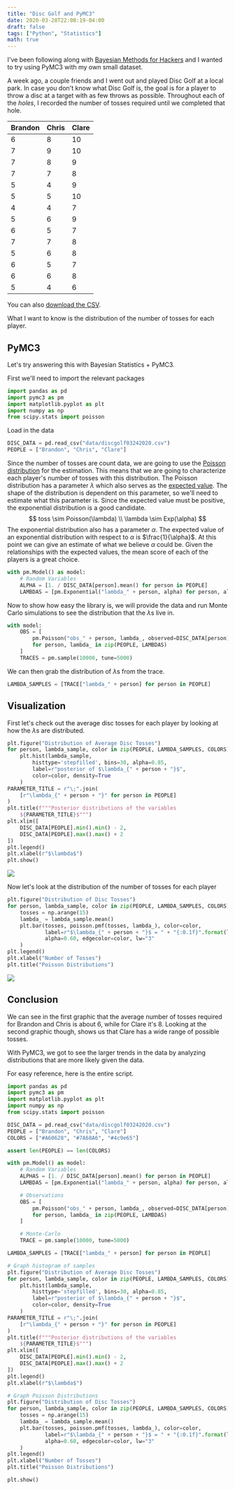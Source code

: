 ```yaml
---
title: "Disc Golf and PyMC3"
date: 2020-03-28T22:08:19-04:00
draft: false
tags: ["Python", "Statistics"]
math: true
---
```


I've been following along with [Bayesian Methods for Hackers](https://github.com/CamDavidsonPilon/Probabilistic-Programming-and-Bayesian-Methods-for-Hackers/tree/master/) and I wanted to try using PyMC3 with my own small dataset.

A week ago, a couple friends and I went out and played Disc Golf at a local park. In case you don't know what Disc Golf is, the goal is for a player to throw a disc at a target with as few throws as possible. Throughout each of the *holes*, I recorded the number of tosses required until we completed that hole.

| Brandon | Chris | Clare |
| ------- | ----- | ----- |
|    6    |   8   |  10   |
|    7    |   9   |  10   |
|    7    |   8   |  9    |
|    7    |   7   |  8    |
|    5    |   4   |  9    |
|    5    |   5   |  10   |
|    4    |   4   |  7    |
|    5    |   6   |  9    |
|    6    |   5   |  7    |
|    7    |   7   |  8    |
|    5    |   6   |  8    |
|    6    |   5   |  7    |
|    6    |   6   |  8    |
|    5    |   4   |  6    |

You can also [download the CSV](/data/discgolf03242020.csv).

What I want to know is the distribution of the number of tosses for each player.

## PyMC3

Let's try answering this with Bayesian Statistics + PyMC3.

First we'll need to import the relevant packages

```python
import pandas as pd
import pymc3 as pm
import matplotlib.pyplot as plt
import numpy as np
from scipy.stats import poisson
```

Load in the data

```python
DISC_DATA = pd.read_csv("data/discgolf03242020.csv")
PEOPLE = ["Brandon", "Chris", "Clare"]
```

Since the number of tosses are count data, we are going to use the [Poisson distribution](https://en.wikipedia.org/wiki/Poisson_distribution) for the estimation. This means that we are going to characterize each player's number of tosses with this distribution. The Poisson distribution has a  parameter $\lambda$ which also serves as the [expected value](https://en.wikipedia.org/wiki/Expected_value). The shape of the distribution is dependent on this parameter, so we'll need to estimate what this parameter is. Since the expected value must be positive, the exponential distribution is a good candidate.
$$
toss \sim Poisson(\lambda) \\
\lambda \sim Exp(\alpha)
$$
The exponential distribution also has a parameter  $\alpha$.  The expected value of an exponential distribution with respect to $\alpha$ is $\frac{1}{\alpha}$. At this point we can give an estimate of what we believe $\alpha$ could be. Given the relationships with the expected values, the mean score of each of the players is a great choice.

```python
with pm.Model() as model:
    # Random Variables
    ALPHA = [1. / DISC_DATA[person].mean() for person in PEOPLE]
    LAMBDAS = [pm.Exponential("lambda_" + person, alpha) for person, alpha in zip(PEOPLE, ALPHAS)]
```

Now to show how easy the library is, we will provide the data and run Monte Carlo simulations to see the distribution that the $\lambda$s live in.

```python
with model:
    OBS = [
        pm.Poisson("obs_" + person, lambda_, observed=DISC_DATA[person])
        for person, lambda_ in zip(PEOPLE, LAMBDAS)
    ]
    TRACES = pm.sample(10000, tune=5000)
```

We can then grab the distribution of $\lambda$s from the trace.

```python
LAMBDA_SAMPLES = [TRACE["lambda_" + person] for person in PEOPLE]
```

## Visualization

First let's check out the average disc tosses for each player by looking at how the $\lambda$s are distributed.

```python
plt.figure("Distribution of Average Disc Tosses")
for person, lambda_sample, color in zip(PEOPLE, LAMBDA_SAMPLES, COLORS):
    plt.hist(lambda_sample,
        histtype='stepfilled', bins=30, alpha=0.85,
        label=r"posterior of $\lambda_{" + person + "}$",
        color=color, density=True
    )
PARAMETER_TITLE = r"\;".join(
    [r"\lambda_{" + person + "}" for person in PEOPLE]
)
plt.title(f"""Posterior distributions of the variables
    ${PARAMETER_TITLE}$""")
plt.xlim([
    DISC_DATA[PEOPLE].min().min() - 2, 
    DISC_DATA[PEOPLE].max().max() + 2
])
plt.legend()
plt.xlabel(r"$\lambda$")
plt.show()
```

![](/files/images/2020032901.png)

Now let's look at the distribution of the number of tosses for each player

```python
plt.figure("Distribution of Disc Tosses")
for person, lambda_sample, color in zip(PEOPLE, LAMBDA_SAMPLES, COLORS):
    tosses = np.arange(15)
    lambda_ = lambda_sample.mean()
    plt.bar(tosses, poisson.pmf(tosses, lambda_), color=color,
            label=r"$\lambda_{" + person + "}$ = " + "{:0.1f}".format(lambda_),
            alpha=0.60, edgecolor=color, lw="3"
    )
plt.legend()
plt.xlabel("Number of Tosses")
plt.title("Poisson Distributions")
```

![](/files/images/2020032902.png)

## Conclusion

We can see in the first graphic that the average number of tosses required for Brandon and Chris is about $6$, while for Clare it's $8$. Looking at the second graphic though, shows us that Clare has a wide range of possible tosses. 

With PyMC3, we got to see the larger trends in the data by analyzing distributions that are more likely given the data.

For easy reference, here is the entire script.

```python
import pandas as pd
import pymc3 as pm
import matplotlib.pyplot as plt
import numpy as np
from scipy.stats import poisson

DISC_DATA = pd.read_csv("data/discgolf03242020.csv")
PEOPLE = ["Brandon", "Chris", "Clare"]
COLORS = ["#A60628", "#7A68A6", "#4c9e65"]

assert len(PEOPLE) == len(COLORS)

with pm.Model() as model:
    # Random Variables
    ALPHAS = [1. / DISC_DATA[person].mean() for person in PEOPLE]
    LAMBDAS = [pm.Exponential("lambda_" + person, alpha) for person, alpha in zip(PEOPLE, ALPHAS)]

    # Observations
    OBS = [
        pm.Poisson("obs_" + person, lambda_, observed=DISC_DATA[person]) 
        for person, lambda_ in zip(PEOPLE, LAMBDAS)
    ]

    # Monte-Carlo
    TRACE = pm.sample(10000, tune=5000)

LAMBDA_SAMPLES = [TRACE["lambda_" + person] for person in PEOPLE]

# Graph histogram of samples
plt.figure("Distribution of Average Disc Tosses")
for person, lambda_sample, color in zip(PEOPLE, LAMBDA_SAMPLES, COLORS):
    plt.hist(lambda_sample,
        histtype='stepfilled', bins=30, alpha=0.85,
        label=r"posterior of $\lambda_{" + person + "}$",
        color=color, density=True
    )
PARAMETER_TITLE = r"\;".join(
    [r"\lambda_{" + person + "}" for person in PEOPLE]
)
plt.title(f"""Posterior distributions of the variables
    ${PARAMETER_TITLE}$""")
plt.xlim([
    DISC_DATA[PEOPLE].min().min() - 2, 
    DISC_DATA[PEOPLE].max().max() + 2
])
plt.legend()
plt.xlabel(r"$\lambda$")

# Graph Poisson Distributions
plt.figure("Distribution of Disc Tosses")
for person, lambda_sample, color in zip(PEOPLE, LAMBDA_SAMPLES, COLORS):
    tosses = np.arange(15)
    lambda_ = lambda_sample.mean()
    plt.bar(tosses, poisson.pmf(tosses, lambda_), color=color,
            label=r"$\lambda_{" + person + "}$ = " + "{:0.1f}".format(lambda_),
            alpha=0.60, edgecolor=color, lw="3"
    )
plt.legend()
plt.xlabel("Number of Tosses")
plt.title("Poisson Distributions")

plt.show()

```

